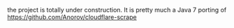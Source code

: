 the project is totally under construction. It is pretty much a Java 7 porting of https://github.com/Anorov/cloudflare-scrape
